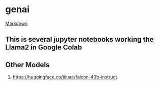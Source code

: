 # genai
[Markdown](https://github.com/adam-p/markdown-here/wiki/Markdown-Cheatsheet)

## This is several jupyter notebooks working the Llama2 in Google Colab





## Other Models
1. https://huggingface.co/tiiuae/falcon-40b-instruct
